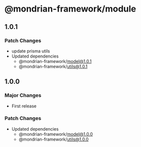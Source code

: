 # @mondrian-framework/module

## 1.0.1

### Patch Changes

- update prisma utils
- Updated dependencies
  - @mondrian-framework/model@1.0.1
  - @mondrian-framework/utils@1.0.1

## 1.0.0

### Major Changes

- First release

### Patch Changes

- Updated dependencies
  - @mondrian-framework/model@1.0.0
  - @mondrian-framework/utils@1.0.0
